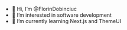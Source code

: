 - 👋 Hi, I’m @FlorinDobinciuc
- 👀 I’m interested in software development
- 🌱 I’m currently learning Next.js and ThemeUI

<!---
FlorinDobinciuc/FlorinDobinciuc is a ✨ special ✨ repository because its `README.md` (this file) appears on your GitHub profile.
You can click the Preview link to take a look at your changes.
--->
